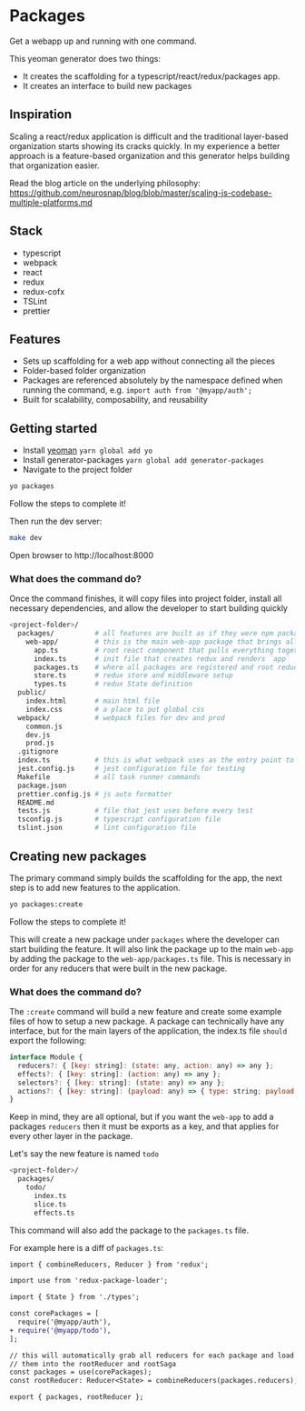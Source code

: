 # Packages

Get a webapp up and running with one command.

This yeoman generator does two things:

* It creates the scaffolding for a typescript/react/redux/packages app.
* It creates an interface to build new packages

## Inspiration

Scaling a react/redux application is difficult and the traditional layer-based
organization starts showing its cracks quickly.  In my experience a better approach
is a feature-based organization and this generator helps building that organization
easier.

Read the blog article on the underlying philosophy:
https://github.com/neurosnap/blog/blob/master/scaling-js-codebase-multiple-platforms.md

## Stack

* typescript
* webpack
* react
* redux
* redux-cofx
* TSLint
* prettier

## Features

* Sets up scaffolding for a web app without connecting all the pieces
* Folder-based folder organization
* Packages are referenced absolutely by the namespace defined when running the command, e.g. `import auth from '@myapp/auth';`
* Built for scalability, composability, and reusability

## Getting started

* Install [yeoman](http://yeoman.io/) `yarn global add yo`
* Install generator-packages `yarn global add generator-packages`
* Navigate to the project folder

```bash
yo packages
```

Follow the steps to complete it!

Then run the dev server:

```bash
make dev
```

Open browser to http://localhost:8000

### What does the command do?

Once the command finishes, it will copy files into project folder, install all necessary dependencies,
and allow the developer to start building quickly

```bash
<project-folder>/
  packages/          # all features are built as if they were npm packages here
    web-app/         # this is the main web-app package that brings all other packages together
      app.ts         # root react component that pulls everything together
      index.ts       # init file that creates redux and renders `app`
      packages.ts    # where all packages are registered and root reducer is created
      store.ts       # redux store and middleware setup
      types.ts       # redux State definition
  public/
    index.html       # main html file
    index.css        # a place to put global css
  webpack/           # webpack files for dev and prod
    common.js
    dev.js
    prod.js
  .gitignore
  index.ts           # this is what webpack uses as the entry point to the app
  jest.config.js     # jest configuration file for testing
  Makefile           # all task runner commands
  package.json
  prettier.config.js # js auto formatter
  README.md
  tests.js           # file that jest uses before every test
  tsconfig.js        # typescript configuration file
  tslint.json        # lint configuration file
```

## Creating new packages

The primary command simply builds the scaffolding for the app, the next step
is to add new features to the application.

```bash
yo packages:create
```

Follow the steps to complete it!

This will create a new package under `packages` where the developer can start
building the feature.  It will also link the package up to the main `web-app`
by adding the package to the `web-app/packages.ts` file.  This is necessary in order
for any reducers that were built in the new package.

### What does the command do?

The `:create` command will build a new feature and create some example files
of how to setup a new package.  A package can technically have any interface,
but for the main layers of the application, the index.ts file `should` export the following:

```js
interface Module {
  reducers?: { [key: string]: (state: any, action: any) => any };
  effects?: { [key: string]: (action: any) => any };
  selectors?: { [key: string]: (state: any) => any };
  actions?: { [key: string]: (payload: any) => { type: string; payload: any } };
}
```

Keep in mind, they are all optional, but if you want the `web-app` to add a
packages `reducers` then it must be exports as a key, and that applies for
every other layer in the package.

Let's say the new feature is named `todo`

```bash
<project-folder>/
  packages/
    todo/
      index.ts
      slice.ts
      effects.ts
```

This command will also add the package to the `packages.ts` file.

For example here is a diff of `packages.ts`:

```diff
import { combineReducers, Reducer } from 'redux';

import use from 'redux-package-loader';

import { State } from './types';

const corePackages = [
  require('@myapp/auth'),
+ require('@myapp/todo'),
];

// this will automatically grab all reducers for each package and load
// them into the rootReducer and rootSaga
const packages = use(corePackages);
const rootReducer: Reducer<State> = combineReducers(packages.reducers);

export { packages, rootReducer };
```

